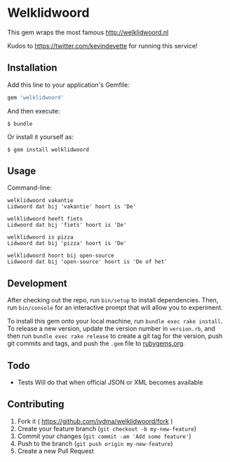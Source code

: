 # Welklidwoord

This gem wraps the most famous http://welklidwoord.nl

Kudos to https://twitter.com/kevindevette for running this service!

## Installation

Add this line to your application's Gemfile:

```ruby
gem 'welklidwoord'
```

And then execute:

    $ bundle

Or install it yourself as:

    $ gem install welklidwoord

## Usage

Command-line:

```shell
welklidwoord vakantie
Lidwoord dat bij 'vakantie' hoort is 'De'

welklidwoord heeft fiets
Lidwoord dat bij 'fiets' hoort is 'De'

welklidwoord is pizza
Lidwoord dat bij 'pizza' hoort is 'De'

welklidwoord hoort bij open-source
Lidwoord dat bij 'open-source' hoort is 'De of het'
```

## Development

After checking out the repo, run `bin/setup` to install dependencies. Then, run `bin/console` for an interactive prompt that will allow you to experiment.

To install this gem onto your local machine, run `bundle exec rake install`. To release a new version, update the version number in `version.rb`, and then run `bundle exec rake release` to create a git tag for the version, push git commits and tags, and push the `.gem` file to [rubygems.org](https://rubygems.org).

## Todo

* Tests
  Will do that when official JSON or XML becomes available

## Contributing

1. Fork it ( https://github.com/ivdma/welklidwoord/fork )
2. Create your feature branch (`git checkout -b my-new-feature`)
3. Commit your changes (`git commit -am 'Add some feature'`)
4. Push to the branch (`git push origin my-new-feature`)
5. Create a new Pull Request

